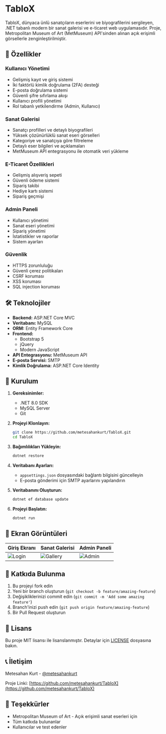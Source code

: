 # TabloX

TabloX, dünyaca ünlü sanatçıların eserlerini ve biyografilerini sergileyen, .NET tabanlı modern bir sanat galerisi ve e-ticaret web uygulamasıdır. Proje, Metropolitan Museum of Art (MetMuseum) API'sinden alınan açık erişimli görsellerle zenginleştirilmiştir.

## 🎨 Özellikler

### Kullanıcı Yönetimi
- Gelişmiş kayıt ve giriş sistemi
- İki faktörlü kimlik doğrulama (2FA) desteği
- E-posta doğrulama sistemi
- Güvenli şifre sıfırlama akışı
- Kullanıcı profili yönetimi
- Rol tabanlı yetkilendirme (Admin, Kullanıcı)

### Sanat Galerisi
- Sanatçı profilleri ve detaylı biyografileri
- Yüksek çözünürlüklü sanat eseri görselleri
- Kategoriye ve sanatçıya göre filtreleme
- Detaylı eser bilgileri ve açıklamaları
- MetMuseum API entegrasyonu ile otomatik veri yükleme

### E-Ticaret Özellikleri
- Gelişmiş alışveriş sepeti
- Güvenli ödeme sistemi
- Sipariş takibi
- Hediye kartı sistemi
- Sipariş geçmişi

### Admin Paneli
- Kullanıcı yönetimi
- Sanat eseri yönetimi
- Sipariş yönetimi
- İstatistikler ve raporlar
- Sistem ayarları

### Güvenlik
- HTTPS zorunluluğu
- Güvenli çerez politikaları
- CSRF koruması
- XSS koruması
- SQL injection koruması

## 🛠️ Teknolojiler

- **Backend:** ASP.NET Core MVC
- **Veritabanı:** MySQL
- **ORM:** Entity Framework Core
- **Frontend:** 
  - Bootstrap 5
  - jQuery
  - Modern JavaScript
- **API Entegrasyonu:** MetMuseum API
- **E-posta Servisi:** SMTP
- **Kimlik Doğrulama:** ASP.NET Core Identity

## 🚀 Kurulum

1. **Gereksinimler:**
   - .NET 8.0 SDK
   - MySQL Server
   - Git

2. **Projeyi Klonlayın:**
   ```bash
   git clone https://github.com/metesahankurt/TabloX.git
   cd TabloX
   ```

3. **Bağımlılıkları Yükleyin:**
   ```bash
   dotnet restore
   ```

4. **Veritabanı Ayarları:**
   - `appsettings.json` dosyasındaki bağlantı bilgisini güncelleyin
   - E-posta gönderimi için SMTP ayarlarını yapılandırın

5. **Veritabanını Oluşturun:**
   ```bash
   dotnet ef database update
   ```

6. **Projeyi Başlatın:**
   ```bash
   dotnet run
   ```

## 📱 Ekran Görüntüleri

| Giriş Ekranı | Sanat Galerisi | Admin Paneli |
|--------------|----------------|--------------|
| ![Login](/docs/screenshots/login.png) | ![Gallery](/docs/screenshots/gallery.png) | ![Admin](/docs/screenshots/admin.png) |

## 🤝 Katkıda Bulunma

1. Bu projeyi fork edin
2. Yeni bir branch oluşturun (`git checkout -b feature/amazing-feature`)
3. Değişikliklerinizi commit edin (`git commit -m 'Add some amazing feature'`)
4. Branch'inizi push edin (`git push origin feature/amazing-feature`)
5. Bir Pull Request oluşturun

## 📄 Lisans

Bu proje MIT lisansı ile lisanslanmıştır. Detaylar için [LICENSE](LICENSE) dosyasına bakın.

## 📞 İletişim

Metesahan Kurt - [@metesahankurt](https://github.com/metesahankurt)

Proje Linki: [https://github.com/metesahankurt/TabloX](https://github.com/metesahankurt/TabloX)

## 🙏 Teşekkürler

- Metropolitan Museum of Art - Açık erişimli sanat eserleri için
- Tüm katkıda bulunanlar
- Kullanıcılar ve test edenler 